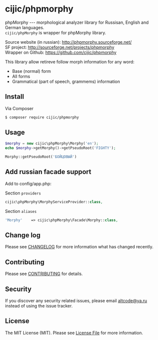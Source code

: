 # cijic/phpmorphy

phpMorphy --- morphological analyzer library for Russisan, English and German languages.  
```cijic/phpMorphy``` is wrapper for phpMorphy library.

Source website (in russian): http://phpmorphy.sourceforge.net/  
SF project: http://sourceforge.net/projects/phpmorphy  
Wrapper on Github: https://github.com/cijic/phpmorphy

This library allow retireve follow morph information for any word:
- Base (normal) form
- All forms
- Grammatical (part of speech, grammems) information

## Install

Via Composer
``` bash
$ composer require cijic/phpmorphy
```

## Usage
``` php
$morphy = new cijic\phpMorphy\Morphy('en');
echo $morphy->getMorphy()->getPseudoRoot('FIGHTY');

Morphy::getPseudoRoot('БОЙЦОВЫЙ')
```

## Add russian facade support

Add to config/app.php:

Section ```providers```
``` php
cijic\phpMorphy\MorphyServiceProvider::class,
```

Section ```aliases```
``` php
'Morphy'    => cijic\phpMorphy\Facade\Morphy::class,
```

## Change log
Please see [CHANGELOG](CHANGELOG.md) for more information what has changed recently.

## Contributing
Please see [CONTRIBUTING](CONTRIBUTING.md) for details.

## Security
If you discover any security related issues, please email altcode@ya.ru instead of using the issue tracker.

## License
The MIT License (MIT). Please see [License File](LICENSE.md) for more information.